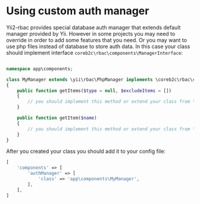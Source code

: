 Using custom auth manager
=========================

Yii2-rbac provides special database auth manager that extends default manager provided by Yii. However in some projects
you may need to override in order to add some features that you need. Or you may want to use php files instead of database
to store auth data. In this case your class should implement interface `coreb2c\rbac\components\ManagerInterface`:

```php

namespace app\components;

class MyManager extends \yii\rbac\PhpManager implements \coreb2c\rbac\components\ManagerInterface
{
    public function getItems($type = null, $excludeItems = [])
    {
        // you should implement this method or extend your class from \coreb2c\rbac\components\DbManager
    }

    public function getItem($name)
    {
        // you should implement this method or extend your class from \coreb2c\rbac\components\DbManager
    }
}
```

After you created your class you should add it to your config file:

```php
[
    'components' => [
        'authManager' => [
            'class' => 'app\components\MyManager',
        ],
    ],
]
```